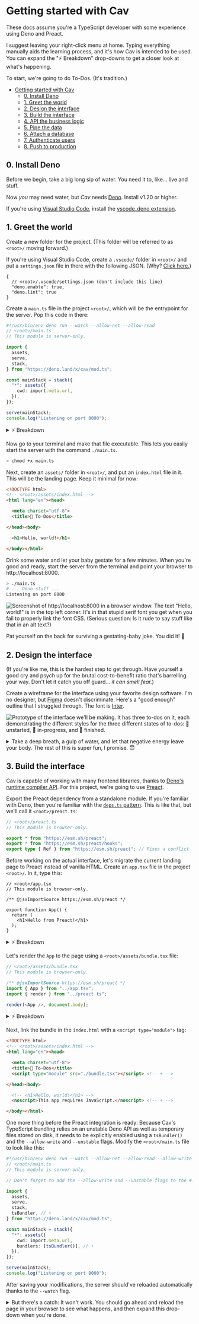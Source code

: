 # Getting started with Cav

These docs assume you're a TypeScript developer with some experience using Deno
and Preact.

I suggest leaving your right-click menu at home. Typing everything manually aids
the learning process, and it's how Cav is intended to be used. You can expand
the "⚡️ Breakdown" drop-downs to get a closer look at what's happening.

To start, we're going to do To-Dos. (It's tradition.)

- [Getting started with Cav](#getting-started-with-cav)
  - [0. Install Deno](#0-install-deno)
  - [1. Greet the world](#1-greet-the-world)
  - [2. Design the interface](#2-design-the-interface)
  - [3. Build the interface](#3-build-the-interface)
  - [4. API the business logic](#4-api-the-business-logic)
  - [5. Pipe the data](#5-pipe-the-data)
  - [6. Attach a database](#6-attach-a-database)
  - [7. Authenticate users](#7-authenticate-users)
  - [8. Push to production](#8-push-to-production)

## 0. Install Deno

Before we begin, take a big long sip of water. You need it to, like... live and
stuff.

Now *you* may need water, but *Cav* needs [Deno](https://deno.land). Install
v1.20 or higher.

If you're using [Visual Studio Code](https://code.visualstudio.com/), install
the [vscode_deno
extension](https://marketplace.visualstudio.com/items?itemName=denoland.vscode-deno).

## 1. Greet the world

Create a new folder for the project. (This folder will be referred to as
`<root>/` moving forward.)

If you're using Visual Studio Code, create a `.vscode/` folder in `<root>/` and
put a `settings.json` file in there with the following JSON. (Why? [Click
here.](https://deno.land/manual@v1.20.1/vscode_deno#deno-enabling-a-workspace))

```jsonc
{
  // <root>/.vscode/settings.json (don't include this line)
  "deno.enable": true,
  "deno.lint": true
}
```

Create a `main.ts` file in the project `<root>/`, which will be the entrypoint
for the server. Pop this code in there:

```ts
#!/usr/bin/env deno run --watch --allow-net --allow-read
// <root>/main.ts
// This module is server-only.

import {
  assets,
  serve,
  stack,
} from "https://deno.land/x/cav/mod.ts";

const mainStack = stack({
  "*": assets({
    cwd: import.meta.url,
  }),
});

serve(mainStack);
console.log("Listening on port 8000");
```

<details><summary>
⚡️ Breakdown
</summary>

TODO 🥚
</details>

Now go to your terminal and make that file executable. This lets you easily
start the server with the command `./main.ts`.

```sh
> chmod +x main.ts
```

Next, create an `assets/` folder in `<root>/`, and put an `index.html` file in
it. This will be the landing page. Keep it minimal for now:

```html
<!DOCTYPE html>
<!-- <root>/assets/index.html -->
<html lang="en"><head>

  <meta charset="utf-8">
  <title>🥚 To-Dos</title>

</head><body>

  <h1>Hello, world!</h1>

</body></html>
```

Drink some water and let your baby gestate for a few minutes. When you're good
and ready, start the server from the terminal and point your browser to
http://localhost:8000.

```sh
> ./main.ts
# ... Deno stuff ...
Listening on port 8000
```

![Screenshot of http://localhost:8000 in a browser window. The text "Hello,
world!" is in the top left corner. It's in that stupid serif font you get when
you fail to properly link the font CSS. (Serious question: Is it rude to say stuff like that in an
alt text?)](./assets/00_getting_started_hello.png)

Pat yourself on the back for surviving a gestating-baby joke. You did it! 🥳

## 2. Design the interface

(If you're like me, this is the hardest step to get through. Have yourself a
good cry and psych up for the brutal cost-to-benefit ratio that's barrelling
your way. Don't let it catch you off guard... *it can smell fear.*)

Create a wireframe for the interface using your favorite design software. I'm no
designer, but [Figma](https://figma.com) doesn't discriminate. Here's a "good
enough" outline that I struggled through. The font is
[Inter](https://rsms.me/inter/).

![Prototype of the interface we'll be making. It has three to-dos on it, each
demonstrating the different styles for the three different states of to-dos: 🥚
unstarted, 🐥 in-progress, and 🐓
finished.](./assets/00_getting_started_prototype.png)

<details><summary>
Take a deep breath, a gulp of water, and let that negative energy leave your
body. The rest of this is super fun, I promise. 😇
</summary>

🤞
</details>

## 3. Build the interface

Cav is capable of working with many frontend libraries, thanks to [Deno's
runtime compiler API](https://deno.land/manual@main/typescript/runtime). For
this project, we're going to use [Preact](https://preactjs.com).

Export the Preact dependency from a standalone module. If you're familiar with
Deno, then you're familiar with the [`deps.ts`
pattern](https://deno.land/manual/examples/manage_dependencies). This is like
that, but we'll call it `<root>/preact.ts`:

```ts
// <root>/preact.ts
// This module is browser-only.

export * from "https://esm.sh/preact";
export * from "https://esm.sh/preact/hooks";
export type { Ref } from "https://esm.sh/preact"; // Fixes a conflict
```

Before working on the actual interface, let's migrate the current landing page
to Preact instead of vanilla HTML. Create an `app.tsx` file in the project
`<root>/`. In it, type this:

```tsx
// <root>/app.tsx
// This module is browser-only.

/** @jsxImportSource https://esm.sh/preact */

export function App() {
  return (
    <h1>Hello from Preact!</h1>
  );
}
```

<details><summary>
⚡️ Breakdown
</summary>

To learn more about the `@jsxImportSource` pragma, [click
here](https://deno.land/manual/jsx_dom/jsx).

It's important that this module doesn't get imported by server code, and
vice-versa. I like to keep my project structure as flat as possible though, with
all the files more or less mixed together. To delineate between server and
browser modules, you may have noticed that I include a comment at the top of
each module which states where the module is intended to be used. Following the
example set by [Deno's contributor style
guide](https://deno.land/manual/contributing/style_guide), I use three
variations:

```ts
// This module is browser-only.
```

```ts
// This module is browser-compatible.
```

```ts
// This module is server-only.
```

You don't have to do what I do. With Cav, you can organize your code however you
like, more or less. Just remember to keep your browser-only code and server-only
code away from each other on the dependency graph.
</details>

Let's render the `App` to the page using a `<root>/assets/bundle.tsx` file:

```ts
// <root>/assets/bundle.tsx
// This module is browser-only.

/** @jsxImportSource https://esm.sh/preact */
import { App } from "../app.tsx";
import { render } from "../preact.ts";

render(<App />, document.body);
```

<details><summary>
⚡️ Breakdown
</summary>

Deno's runtime compiler API will include all static dependencies when bundling
the `bundle.tsx` file. It'll also do tree-shaking. When Cav serves the bundle to
the client, it'll have a content-type header set to `application/javascript`.

Static dependencies don't need to be located inside the `assets/` folder. They
can be imported from anywhere, following Deno's module resolution algorithm.

You should pay close attention to the dependency graph when leveraging
TypeScript bundling. If you have multiple TypeScript assets that import the same
dependency, that dependency will be served to the client multiple times, which
in many cases would be a waste of bandwidth. A good standard practice is to have
just one bundle in your `assets/` folder that imports everything needed by the
client-side application. It should also take care of application setup like
rendering and whatnot.

To avoid bundling a dependency, you can use the [dynamic `import()` API](https://developer.mozilla.org/en-US/docs/Web/JavaScript/Reference/Statements/import#dynamic_imports), which is supported by [most browsers](https://developer.mozilla.org/en-US/docs/Web/JavaScript/Reference/Statements/import#browser_compatibility).

Dependencies imported with `await import()` will not be included in the served
bundle. However, these dependencies must come from a location that is accessible
to the browser, such as a remote URL or from inside the assets folder.

Note that Deno allows for top-level await, so you can do something like this if
you want:

```ts
import { bundled } from "../outside/assets/mod.ts";
const { notBundled } = await import("./inside/assets/mod.ts");
```

Pretty cool, eh? (God, I love Deno.)
</details>

Next, link the bundle in the `index.html` with a `<script type="module">` tag:

```html
<!DOCTYPE html>
<!-- <root>/assets/index.html -->
<html lang="en"><head>

  <meta charset="utf-8">
  <title>🐣 To-Dos</title>
  <script type="module" src="./bundle.tsx"></script> <!-- + -->

</head><body>

  <!-- <h1>Hello, world!</h1> -->
  <noscript>This app requires JavaScript.</noscript> <!-- + -->

</body></html>
```

One more thing before the Preact integration is ready: Because Cav's TypeScript
bundling relies on an unstable Deno API as well as temporary files stored on
disk, it needs to be explicitly enabled using a `tsBundler()` and the
`--allow-write` and `--unstable` flags. Modify the `<root>/main.ts` file to look
like this:

```ts
#!/usr/bin/env deno run --watch --allow-net --allow-read --allow-write --unstable
// <root>/main.ts
// This module is server-only.

// Don't forget to add the --allow-write and --unstable flags to the #!

import {
  assets,
  serve,
  stack,
  tsBundler, // +
} from "https://deno.land/x/cav/mod.ts";

const mainStack = stack({
  "*": assets({
    cwd: import.meta.url,
    bundlers: [tsBundler()], // +
  }),
});

serve(mainStack);
console.log("Listening on port 8000");
```

After saving your modifications, the server should've reloaded automatically
thanks to the `--watch` flag.

<details><summary>
But there's a catch: It won't work. You should go ahead and reload the page in
your browser to see what happens, and then expand this drop-down when you're
done.
</summary>

<details><summary>
Now that you've bought a new computer because the error that occurred caused
your old one to spontaneously combust (I'm not liable, check the license), I can
tell you what's going on here. But before I do, I must say I really hope you've
learned a valuable/expensive lesson about blindly following instructions on the
internet. (tsk tsk)
</summary>

I'm pretty sure I've seen this joke somewhere, and I'm dying to get links to any
originals. [@](https://twitter.com/connorlogin) me if you know of any.
</details>
You're seeing errors in the terminal and the web console because we modified the
flags the Deno process starts with. Although our code was reloaded, the process
itself never restarted. Whenever you change the permission flags or anything
else in the `#!`, you'll need to manually restart the server. (Any other time,
it should successfully reload without manual intervention.)

Go back to your terminal and condemn that old hag to death-by-hangup with a
`ctrl-c`, then start it up again with `./main.ts`.

Now reload the page in your browser. You should see a "Hello from Preact!"
header.

<details><summary>
If you do...
</summary>

Great job! You've earned yourself a water break. (and maybe a cookie
or something idk, whatever gets you going)
</details>

<details><summary>
If you don't...
</summary>

wtf did you do!?

/s You should let me know what's happening in a [GitHub
issue](https://github.com/connorlogin/cav/issues). I'll try to help out if I
can. This thing is just getting started (ha) so there's bound to be some bugs.
Sorry about that!
</details>

## 4. API the business logic

## 5. Pipe the data

## 6. Attach a database

## 7. Authenticate users

## 8. Push to production